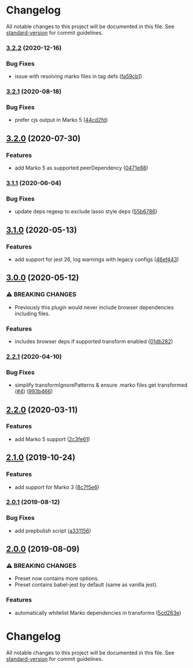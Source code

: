 # Changelog

All notable changes to this project will be documented in this file. See [standard-version](https://github.com/conventional-changelog/standard-version) for commit guidelines.

### [3.2.2](https://github.com/marko-js/jest/compare/v3.2.1...v3.2.2) (2020-12-16)


### Bug Fixes

* issue with resolving marko files in tag defs ([fa59cb1](https://github.com/marko-js/jest/commit/fa59cb1))

### [3.2.1](https://github.com/marko-js/jest/compare/v3.2.0...v3.2.1) (2020-08-18)


### Bug Fixes

* prefer cjs output in Marko 5 ([44cd2fd](https://github.com/marko-js/jest/commit/44cd2fd))

## [3.2.0](https://github.com/marko-js/jest/compare/v3.1.1...v3.2.0) (2020-07-30)


### Features

* add Marko 5 as supported peerDependency ([0471e88](https://github.com/marko-js/jest/commit/0471e88))

### [3.1.1](https://github.com/marko-js/jest/compare/v3.1.0...v3.1.1) (2020-06-04)


### Bug Fixes

* update deps regexp to exclude lasso style deps ([55b6786](https://github.com/marko-js/jest/commit/55b6786))

## [3.1.0](https://github.com/marko-js/jest/compare/v3.0.0...v3.1.0) (2020-05-13)


### Features

* add support for jest 26, log warnings with legacy configs ([46ef443](https://github.com/marko-js/jest/commit/46ef443))

## [3.0.0](https://github.com/marko-js/jest/compare/v2.2.1...v3.0.0) (2020-05-12)


### ⚠ BREAKING CHANGES

* Previously this plugin would never include browser dependencies including  files.

### Features

* includes browser deps if supported transform enabled ([01db282](https://github.com/marko-js/jest/commit/01db282))

### [2.2.1](https://github.com/marko-js/jest/compare/v2.2.0...v2.2.1) (2020-04-10)


### Bug Fixes

* simplify transformIgnorePatterns & ensure .marko files get transformed ([#4](https://github.com/marko-js/jest/issues/4)) ([993b466](https://github.com/marko-js/jest/commit/993b466))

## [2.2.0](https://github.com/marko-js/jest/compare/v2.1.0...v2.2.0) (2020-03-11)


### Features

* add Marko 5 support ([2c3fe61](https://github.com/marko-js/jest/commit/2c3fe61))

## [2.1.0](https://github.com/marko-js/jest/compare/v2.0.1...v2.1.0) (2019-10-24)


### Features

* add support for Marko 3 ([8c7f5e6](https://github.com/marko-js/jest/commit/8c7f5e6))

### [2.0.1](https://github.com/marko-js/jest/compare/v2.0.0...v2.0.1) (2019-08-12)


### Bug Fixes

* add prepbulish script ([a331156](https://github.com/marko-js/jest/commit/a331156))

## [2.0.0](https://github.com/marko-js/jest/compare/v1.0.3...v2.0.0) (2019-08-09)


### ⚠ BREAKING CHANGES

* Preset now contains more options.
* Preset contains babel-jest by default (same as vanilla jest).

### Features

* automatically whitelist Marko dependencies in transforms ([5cd263e](https://github.com/marko-js/jest/commit/5cd263e))

# Changelog

All notable changes to this project will be documented in this file. See [standard-version](https://github.com/conventional-changelog/standard-version) for commit guidelines.
